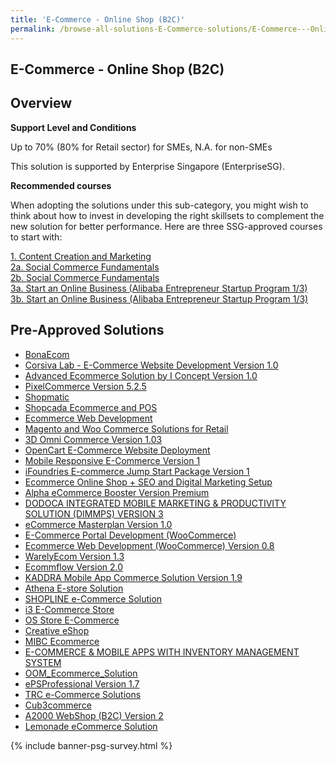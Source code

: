 ```yaml
---
title: 'E-Commerce - Online Shop (B2C)'
permalink: /browse-all-solutions-E-Commerce-solutions/E-Commerce---Online-Shop--B2C-
---
```


## E-Commerce - Online Shop (B2C)
## Overview

**Support Level and Conditions**

Up to 70% (80% for Retail sector)  for SMEs, N.A. for non-SMEs

This solution is supported by Enterprise Singapore (EnterpriseSG).

**Recommended courses**

When adopting the solutions under this sub-category, you might wish to think about how to invest in developing the right skillsets to complement the new solution for better performance. Here are three SSG-approved courses to start with:

<a href='https://courses.enterprisejobskills.gov.sg/Course_Internet/CourseDetail/Content-Creation-Marketing'  target='_blank' rel='noopener'>1. Content Creation and Marketing</a><br>
<a href='https://courses.enterprisejobskills.gov.sg/Course_Internet/CourseDetail/Social-Commerce-Fundamentals-Synchronous-eLearning'  target='_blank' rel='noopener'>2a. Social Commerce Fundamentals</a><br>
<a href='https://courses.enterprisejobskills.gov.sg/Course_Internet/CourseDetail/Social-Commerce-Fundamentals-Synchronous-eLearning'  target='_blank' rel='noopener'>2b. Social Commerce Fundamentals</a><br>
<a href='https://courses.enterprisejobskills.gov.sg/Course_Internet/CourseDetail/Start-Online-Business-Alibaba-Entrepreneur-Startup-Program-13-2'  target='_blank' rel='noopener'>3a. Start an Online Business (Alibaba Entrepreneur Startup Program 1/3)</a><br>
<a href='https://courses.enterprisejobskills.gov.sg/Course_Internet/CourseDetail/Start-Online-Business-Alibaba-Entrepreneur-Startup-Program-13-2'  target='_blank' rel='noopener'>3b. Start an Online Business (Alibaba Entrepreneur Startup Program 1/3)</a><br>

## Pre-Approved Solutions

- <a href='/productivity-solutions-grant/solutionrepo/solution248' target='_blank'>BonaEcom</a><br>
- <a href='/productivity-solutions-grant/solutionrepo/solution307' target='_blank'>Corsiva Lab - E-Commerce Website Development Version 1.0 </a><br>
- <a href='/productivity-solutions-grant/solutionrepo/solution467' target='_blank'>Advanced Ecommerce Solution by I Concept Version 1.0 </a><br>
- <a href='/productivity-solutions-grant/solutionrepo/solution709' target='_blank'>PixelCommerce Version 5.2.5</a><br>
- <a href='/productivity-solutions-grant/solutionrepo/solution783' target='_blank'>Shopmatic</a><br>
- <a href='/productivity-solutions-grant/solutionrepo/solution931' target='_blank'>Shopcada Ecommerce and POS</a><br>
- <a href='/productivity-solutions-grant/solutionrepo/solution1088' target='_blank'>Ecommerce Web Development</a><br>
- <a href='/productivity-solutions-grant/solutionrepo/solution1243' target='_blank'>Magento and Woo Commerce Solutions for Retail</a><br>
- <a href='/productivity-solutions-grant/solutionrepo/solution1390' target='_blank'>3D Omni Commerce Version 1.03</a><br>
- <a href='/productivity-solutions-grant/solutionrepo/solution1446' target='_blank'>OpenCart E-Commerce Website Deployment</a><br>
- <a href='/productivity-solutions-grant/solutionrepo/solution1526' target='_blank'>Mobile Responsive E-Commerce Version 1</a><br>
- <a href='/productivity-solutions-grant/solutionrepo/solution1671' target='_blank'>iFoundries E-commerce Jump Start Package Version 1</a><br>
- <a href='/productivity-solutions-grant/solutionrepo/solution1816' target='_blank'>Ecommerce Online Shop + SEO and Digital Marketing Setup</a><br>
- <a href='/productivity-solutions-grant/solutionrepo/solution2014' target='_blank'>Alpha eCommerce Booster Version Premium</a><br>
- <a href='/productivity-solutions-grant/solutionrepo/solution2050' target='_blank'>DODOCA INTEGRATED MOBILE MARKETING & PRODUCTIVITY SOLUTION (DIMMPS) VERSION 3</a><br>
- <a href='/productivity-solutions-grant/solutionrepo/solution2092' target='_blank'>eCommerce Masterplan Version 1.0</a><br>
- <a href='/productivity-solutions-grant/solutionrepo/solution2105' target='_blank'>E-Commerce Portal Development (WooCommerce)</a><br>
- <a href='/productivity-solutions-grant/solutionrepo/solution2113' target='_blank'>Ecommerce Web Development (WooCommerce) Version 0.8</a><br>
- <a href='/productivity-solutions-grant/solutionrepo/solution2199' target='_blank'>WarelyEcom Version 1.3</a><br>
- <a href='/productivity-solutions-grant/solutionrepo/solution2265' target='_blank'>Ecommflow Version 2.0</a><br>
- <a href='/productivity-solutions-grant/solutionrepo/solution2271' target='_blank'>KADDRA Mobile App Commerce Solution Version 1.9</a><br>
- <a href='/productivity-solutions-grant/solutionrepo/solution2305' target='_blank'>Athena E-store Solution</a><br>
- <a href='/productivity-solutions-grant/solutionrepo/solution2327' target='_blank'>SHOPLINE e-Commerce Solution</a><br>
- <a href='/productivity-solutions-grant/solutionrepo/solution2359' target='_blank'>i3 E-Commerce Store</a><br>
- <a href='/productivity-solutions-grant/solutionrepo/solution2419' target='_blank'>OS Store E-Commerce</a><br>
- <a href='/productivity-solutions-grant/solutionrepo/solution2506' target='_blank'>Creative eShop</a><br>
- <a href='/productivity-solutions-grant/solutionrepo/solution2548' target='_blank'>MIBC Ecommerce</a><br>
- <a href='/productivity-solutions-grant/solutionrepo/solution2555' target='_blank'>E-COMMERCE & MOBILE APPS WITH INVENTORY MANAGEMENT SYSTEM</a><br>
- <a href='/productivity-solutions-grant/solutionrepo/solution2731' target='_blank'>OOM_Ecommerce_Solution</a><br>
- <a href='/productivity-solutions-grant/solutionrepo/solution2756' target='_blank'>ePSProfessional Version 1.7</a><br>
- <a href='/productivity-solutions-grant/solutionrepo/solution2863' target='_blank'>TRC e-Commerce Solutions</a><br>
- <a href='/productivity-solutions-grant/solutionrepo/solution2977' target='_blank'>Cub3commerce</a><br>
- <a href='/productivity-solutions-grant/solutionrepo/solution3052' target='_blank'>A2000 WebShop (B2C) Version 2</a><br>
- <a href='/productivity-solutions-grant/solutionrepo/solution3064' target='_blank'>Lemonade eCommerce Solution</a><br>

{% include banner-psg-survey.html %}
